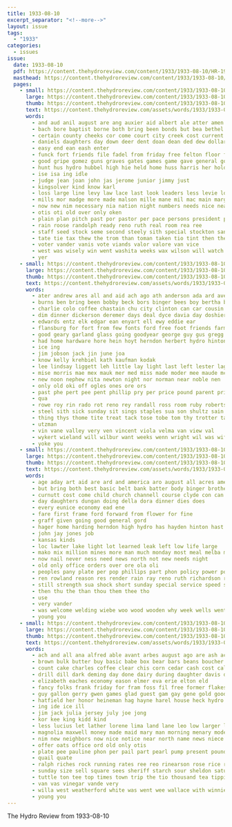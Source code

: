 ```yaml
---
title: 1933-08-10
excerpt_separator: "<!--more-->"
layout: issue
tags:
  - "1933"
categories:
  - issues
issue:
  date: 1933-08-10
  pdf: https://content.thehydroreview.com/content/1933/1933-08-10/HR-1933-08-10.pdf
  masthead: https://content.thehydroreview.com/content/1933/1933-08-10/masthead/HR-1933-08-10.jpg
  pages:
    - small: https://content.thehydroreview.com/content/1933/1933-08-10/small/HR-1933-08-10-01.jpg
      large: https://content.thehydroreview.com/content/1933/1933-08-10/large/HR-1933-08-10-01.jpg
      thumb: https://content.thehydroreview.com/content/1933/1933-08-10/thumbnails/HR-1933-08-10-01.jpg
      text: https://content.thehydroreview.com/assets/words/1933/1933-08-10/HR-1933-08-10-01.txt
      words:
        - and aud anil august are ang auxier aid albert ale atter amen artis ave all agen archie ard art
        - bach bore baptist borne both bring been bonds but bea bethel big burd brya bright ball business blue burden bele board bible baby ben
        - certain county cheeks cor come court city creek cost current charles clase catcher cherry cline cine cee can cong church cleveland con cases cord cordial cari clifford count company cedar chamber caddo col
        - daniels daughters day down deer dent doan dean ded dew dollar
        - easy end ean eash enter
        - funck fort friends file fadel from friday free felton floor fall flansburg first fitte for fair fives
        - good gripe gomez guns graves gates games game gave general govern given gas graft
        - hunt hus hydro hubbel high hie held home huss harris her holding hannah hubbell him heaton haff homestead handlin hanes hatfield has
        - ise isa ing idle
        - judge jean joan john jas jerome junior jimmy just
        - kingsolver kind know karl
        - loss large line levy law lace last look leaders less levie loun losing late loan loo left laws lanes
        - mills mor madge more made malson mille mane mil mac main margie miss monday mahr mary male messimer most may men mail
        - now new nim necessary nia nation night numbers needs nice nea not nims
        - otis oti old over only oken
        - plain plan pitch past por pastor per pace persons president pitzer par public proper passer payer pany pay power potter people pat pitcher pour payor present penna
        - rain roose randolph ready reno ruth real room rea ree
        - staff seed stock seme second steely sith special stockton san stands such sus sheets sill song sin soon said standing sutton step sonday sun selling service sales school sunday sot single sor state schools shall
        - tate tie tax thew the trom than toman taken tio tint then thet teats ting take tra town thu tong tho thoma towns too tha ten
        - voter vander vanis vote viands valor valore van vice
        - west was wisely win went washita weeks wax wilson will watch won wilt weal wack witt world way weatherford with while welfare week
        - yer
    - small: https://content.thehydroreview.com/content/1933/1933-08-10/small/HR-1933-08-10-02.jpg
      large: https://content.thehydroreview.com/content/1933/1933-08-10/large/HR-1933-08-10-02.jpg
      thumb: https://content.thehydroreview.com/content/1933/1933-08-10/thumbnails/HR-1933-08-10-02.jpg
      text: https://content.thehydroreview.com/assets/words/1933/1933-08-10/HR-1933-08-10-02.txt
      words:
        - ater andrew ares all and aid ach ago ath anderson ada ard ave are arkansas angie ane alfalfa ace ary
        - burns ben bring been bobby beck bors binger bees boy bertha bessie bial business buddie but beaty brought baby brate biton bones bert bright bennett baal buy below
        - charlie colo coffee chastain chu city clinton can car cousin come carl creek cam chilli chang col cade carruth con carne cara cee
        - dim dinner dickerson deremer days deal dyce davia day doshier din daughter doctor doyle
        - edwards entz elk edgar ean enyart ell ewy eddie ear
        - flansburg for fort from few fonts ford free foot friends farm fey forget friday floyd
        - good geary garland glass going goodyear george guy gus gregg
        - had home hardware hore hein hoyt herndon herbert hydro hinton hooker hom herman has hill her house huss him harold held hest
        - ice ing
        - jim jobson jack jin june joa
        - know kelly krehbiel kath kaufman kodak
        - lee lindsay liggett leh little lay light last left lester lagrone low lue lydia
        - mise morris mae mex mauk mer med miss made moder mee maude mccamey moser mire mir mare mound mond mou moth mose model miller must monday malt
        - new noon nephew nita newton night nor norman near noble nen
        - only old oki off ogles ones ore ors
        - past phe pert pee pent phillip pry per price pound parent pride peaches pitts part people pant payne poi pauls
        - qua
        - rowe roy rin rado rot reno rey randall ross room ruby robertson ree
        - steel sith sick sunday sit sings staples sua son shultz sain sin such saunders sat see supper spies sunda south saturday sevier soe simpson sickles ster sam store smit sullivan
        - thing thys thome tite treat tack tose tobe tom thy trotter take todd tain the taw tea then trip
        - utzman
        - vin vane valley very ven vincent viola velma van view val
        - wykert wieland will wilbur want weeks wenn wright wil was wife week wan wish while with won wines why word wit weather wend witten walding wildman watson weatherford willan
        - yoke you
    - small: https://content.thehydroreview.com/content/1933/1933-08-10/small/HR-1933-08-10-03.jpg
      large: https://content.thehydroreview.com/content/1933/1933-08-10/large/HR-1933-08-10-03.jpg
      thumb: https://content.thehydroreview.com/content/1933/1933-08-10/thumbnails/HR-1933-08-10-03.jpg
      text: https://content.thehydroreview.com/assets/words/1933/1933-08-10/HR-1933-08-10-03.txt
      words:
        - age aday art aid are ard and america aro august all acres american
        - but bring both best basic belt bank batter body binger brothers bear better been
        - curnutt cost come child church channell course clyde con can comet crail city change creek coffee cold company car caspe charles
        - day daughters dungan doing della dora dinner dies does
        - every eunice economy ead ene
        - fare first frame ford forward from flower for fine
        - graff given going good general gord
        - hager home harding herndon high hydro has hayden hinton hast hand henry halls heal held hopewell heart hope hard hor henke hall
        - john jay jones job
        - kansas kinds
        - loc lawter lake light lot learned leak left low life large
        - mako mix million mines more man much monday most meal melba moro may made
        - now nail never ness need news north not new needs night
        - old only office orders over ore ola oli
        - peoples pany plate per pop phillips part phon policy power points pera
        - ren rowland reason res render rain ray reno ruth richardson roark reasons
        - still strength sua shock short sunday special service speed stock sells such scott seams stress sam small stoves sable sorrows seem smith steel she sun see shanks state surface
        - then thu the than thou them thee tho
        - use
        - very vander
        - was welcome welding wiebe woo wood wooden why week wells went williams with wife will way woosley wheel
        - young you
    - small: https://content.thehydroreview.com/content/1933/1933-08-10/small/HR-1933-08-10-04.jpg
      large: https://content.thehydroreview.com/content/1933/1933-08-10/large/HR-1933-08-10-04.jpg
      thumb: https://content.thehydroreview.com/content/1933/1933-08-10/thumbnails/HR-1933-08-10-04.jpg
      text: https://content.thehydroreview.com/assets/words/1933/1933-08-10/HR-1933-08-10-04.txt
      words:
        - ach and all ana alfred able avant arbes august ago are ash ace apple albin
        - brown bulk butter buy basic babe box bear bars beans boucher bacon business billy brought basket better best bob bride blue baby but bak bradley bring bottom
        - count cake charles coffee clear chis corn cedar cash cost callison coupe church city can call camps cream chase car
        - drill dill dark deming day done dairy during daughter davis deep dust due daily door
        - elizabeth eaches economy eason elmer eva erie elton eld
        - fancy folks frank friday for fram foss fil free former flakes friends frost fang force farmer from friend finley fresh fill farm fara
        - guy gallon gerry gwen games glad guest gam gay gene gold good gin graff gram going gordon gathe
        - hatfield her honor heineman hag hayne harel house heck hydro henry home him harp heger half hope has
        - ing ide ice ill
        - jim jack julia jersey july joe jong
        - kor kee king kidd kind
        - less lucius let lather lorene lima land lane leo low larger lee lot light large
        - magnolia maxwell money made maid mary man morning menary model myrl miles montgomery marie men mile missouri mear miss market mustard mckee malson
        - nim new neighbors now nice notice near north name news niece nadine nov
        - offer oats office ord old only otis
        - plate pee pauline phon per pail part pearl pump present pounds pay pian pos pure pound pon place pro pou powder pacific
        - quail quate
        - ralph riches rock running rates ree reo rinearson rose rice rest run rie rainey reynolds roy
        - sunday size sell square sees sheriff starch sour sheldon saturday smith sens sister store shelton save south serre senne sale station service seven seis see send son soap shaw sugar sanborn stitch still surprise showe
        - tuttle ton tee top times town trip the tio thousand tea tippie
        - van vas vinegar vande very
        - willa west weatherford white was went wee wallace with winnie wiebe wilks week water wells wai will
        - young you
---
```


The Hydro Review from 1933-08-10

<!--more-->

